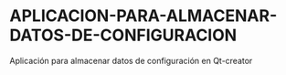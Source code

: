 # APLICACION-PARA-ALMACENAR-DATOS-DE-CONFIGURACION
Aplicación para almacenar datos de configuración en Qt-creator 
